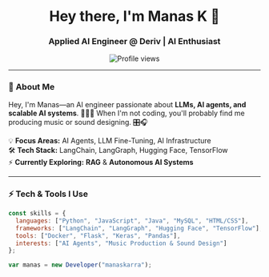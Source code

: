 <h1 align="center">Hey there, I'm Manas K 👋</h1>
<h3 align="center"> Applied AI Engineer @ Deriv | AI Enthusiast </h3>

<p align="center">
  <img src="https://komarev.com/ghpvc/?username=manaskarra&label=Profile%20views&color=0e75b6&style=flat" alt="Profile views" />
</p>

---

### 🚀 **About Me**
Hey, I'm Manas—an AI engineer passionate about **LLMs, AI agents, and scalable AI systems**. 👨🏽‍💻
When I'm not coding, you'll probably find me producing music or sound designing. 🎛️🎧  

💡 **Focus Areas:** AI Agents, LLM Fine-Tuning, AI Infrastructure  
🛠 **Tech Stack:** LangChain, LangGraph, Hugging Face, TensorFlow  
⚡ **Currently Exploring:** **RAG** & **Autonomous AI Systems**  

---

### ⚡ **Tech & Tools I Use**
```js
const skills = {
  languages: ["Python", "JavaScript", "Java", "MySQL", "HTML/CSS"],
  frameworks: ["LangChain", "LangGraph", "Hugging Face", "TensorFlow"],
  tools: ["Docker", "Flask", "Keras", "Pandas"],
  interests: ["AI Agents", "Music Production & Sound Design"]
};

var manas = new Developer("manaskarra");
